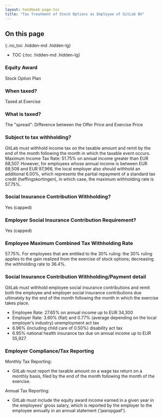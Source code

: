 ```yaml
---
layout: handbook-page-toc
title: "Tax Treatment of Stock Options as Employee of GitLab BV"
---
```


## On this page
{:.no_toc .hidden-md .hidden-lg}

- TOC
{:toc .hidden-md .hidden-lg}

### Equity Award
Stock Option Plan

### When taxed?
Taxed at Exercise

### What is taxed?
The "spread": Difference between the Offer Price and Exercise Price 

### Subject to tax withholding?
GitLab must withhold income tax on the taxable amount and remit by the end of the month following the month in which the taxable event occurs. Maximum Income Tax Rate: 51.75% on annual income greater than EUR 68,507. However, for employees whose annual income is between EUR 68,508 and EUR 97,966, the local employer also should withhold an additional 6.00%, which represents the partial repayment of a standard tax credit (heffingskortingen), in which case, the maximum withholding rate is 57.75%.

### Social Insurance Contribution Withholding?
Yes (capped)

### Employer Social Insurance Contribution Requirement?
Yes (capped)

### Employee Maximum Combined Tax Withholding Rate
57.75%. For employees that are entitled to the 30% ruling: the 30% ruling applies to the gain realized from the exercise of stock options; decreasing the withholding rate to 36.4%.

### Social Insurance Contribution Withholding/Payment detail
GitLab must withhold employee social insurance contributions and remit both the employee and employer social insurance contributions due ultimately by the end of the month following the month in which the exercise takes place.

- Employee Rate: 27.65% on annual income up to EUR 34,300
- Employer Rate: 3.60% (flat) and 0.77% (average depending on the local employer’s industry) unemployment act tax
- 6.96% (including child care of 0.50%) disability act tax
- 6.95% national health insurance tax due on annual income up to EUR 55,927

### Employer Compliance/Tax Reporting
Monthly Tax Reporting:
- GitLab must report the taxable amount on a wage tax return on a monthly basis, filed by the end of the month following the month of the exercise.

Annual Tax Reporting:
- GitLab must include the equity award income earned in a given year in the employees’ gross salary, which is reported by the employer to the employee annually in an annual statement ('jaaropgaaf').
